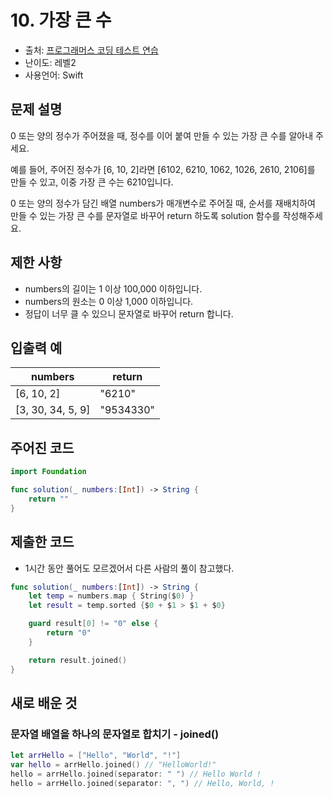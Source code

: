 # 10. 가장 큰 수  

- 출처: [프로그래머스 코딩 테스트 연습](https://programmers.co.kr/learn/challenges)
- 난이도: 레벨2
- 사용언어: Swift



## 문제 설명  

0 또는 양의 정수가 주어졌을 때, 정수를 이어 붙여 만들 수 있는 가장 큰 수를 알아내 주세요.

예를 들어, 주어진 정수가 [6, 10, 2]라면 [6102, 6210, 1062, 1026, 2610, 2106]를 만들 수 있고, 이중 가장 큰 수는 6210입니다.

0 또는 양의 정수가 담긴 배열 numbers가 매개변수로 주어질 때, 순서를 재배치하여 만들 수 있는 가장 큰 수를 문자열로 바꾸어 return 하도록 solution 함수를 작성해주세요.



## 제한 사항    

- numbers의 길이는 1 이상 100,000 이하입니다.
- numbers의 원소는 0 이상 1,000 이하입니다.
- 정답이 너무 클 수 있으니 문자열로 바꾸어 return 합니다.



## 입출력 예  

| numbers           | return    |
| ----------------- | --------- |
| [6, 10, 2]        | "6210"    |
| [3, 30, 34, 5, 9] | "9534330" |



## 주어진 코드  

~~~swift
import Foundation

func solution(_ numbers:[Int]) -> String {
    return ""
}
~~~



## 제출한 코드  

- 1시간 동안 풀어도 모르겠어서 다른 사람의 풀이 참고했다.

~~~swift
func solution(_ numbers:[Int]) -> String {
    let temp = numbers.map { String($0) }
    let result = temp.sorted {$0 + $1 > $1 + $0}

    guard result[0] != "0" else {
        return "0"
    }

    return result.joined()
}
~~~


## 새로 배운 것

### 문자열 배열을 하나의 문자열로 합치기 - joined()

~~~swift
let arrHello = ["Hello", "World", "!"]
var hello = arrHello.joined() // "HelloWorld!"
hello = arrHello.joined(separator: " ") // Hello World !
hello = arrHello.joined(separator: ", ") // Hello, World, !
~~~
